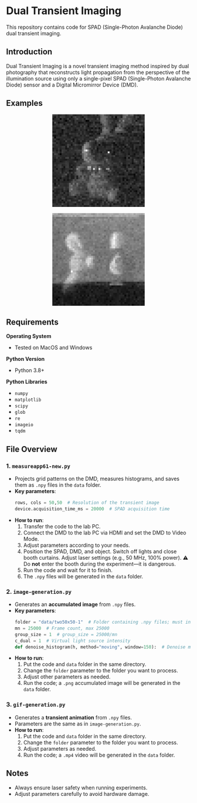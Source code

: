 # Dual Transient Imaging

This repository contains code for SPAD (Single-Photon Avalanche Diode) dual transient imaging.


## Introduction

Dual Transient Imaging is a novel transient imaging method inspired by dual photography that reconstructs light propagation from the perspective of the illumination source using only a single-pixel SPAD (Single-Photon Avalanche Diode) sensor and a Digital Micromirror Device (DMD). 


## Examples

<p align="center">
  <img src="結果/bunnyfinal50x50_dual_image.png" alt="Example 1" width="50%">
</p>

<p align="center">
  <img src="結果/two50x50-1_dual_image.png" alt="Example 2" width="50%">
</p>


## Requirements

**Operating System**  
- Tested on MacOS and Windows

**Python Version**  
- Python 3.8+

**Python Libraries**  
- `numpy`  
- `matplotlib`  
- `scipy`  
- `glob`  
- `re`  
- `imageio`  
- `tqdm`  


## File Overview

### 1. `measureapp61-new.py`
- Projects grid patterns on the DMD, measures histograms, and saves them as `.npy` files in the `data` folder.
- **Key parameters**:
  ```python
  rows, cols = 50,50  # Resolution of the transient image
  device.acquisition_time_ms = 20000  # SPAD acquisition time
  ```
- **How to run**:
  1. Transfer the code to the lab PC.
  2. Connect the DMD to the lab PC via HDMI and set the DMD to Video Mode.
  3. Adjust parameters according to your needs.
  4. Position the SPAD, DMD, and object. Switch off lights and close booth curtains. Adjust laser settings (e.g., 50 MHz, 100% power). ⚠️ Do **not** enter the booth during the experiment—it is dangerous.
  5. Run the code and wait for it to finish.
  6. The `.npy` files will be generated in the `data` folder.

### 2. `image-generation.py`
- Generates an **accumulated image** from `.npy` files.
- **Key parameters**:
  ```python
  folder = "data/two50x50-1"  # Folder containing .npy files; must include “size x size”
  mn = 25000  # Frame count, max 25000
  group_size = 1  # group_size = 25000/mn
  c_dual = 1  # Virtual light source intensity
  def denoise_histogram(h, method="moving", window=150):  # Denoise method
  ```
- **How to run**:
  1. Put the code and `data` folder in the same directory.
  2. Change the `folder` parameter to the folder you want to process.
  3. Adjust other parameters as needed.
  4. Run the code; a `.png` accumulated image will be generated in the `data` folder.

### 3. `gif-generation.py`
- Generates a **transient animation** from `.npy` files.
- Parameters are the same as in `image-generation.py`.
- **How to run**:
  1. Put the code and `data` folder in the same directory.
  2. Change the `folder` parameter to the folder you want to process.
  3. Adjust parameters as needed.
  4. Run the code; a `.mp4` video will be generated in the `data` folder.


## Notes
- Always ensure laser safety when running experiments.  
- Adjust parameters carefully to avoid hardware damage.

